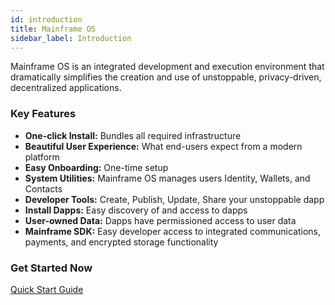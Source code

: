 ```yaml
---
id: introduction
title: Mainframe OS
sidebar_label: Introduction
---
```


Mainframe OS is an integrated development and execution environment that dramatically simplifies the creation and use of unstoppable, privacy-driven, decentralized applications.

### Key Features

* **One-click Install:** Bundles all required infrastructure
* **Beautiful User Experience:** What end-users expect from a modern platform
* **Easy Onboarding:** One-time setup
* **System Utilities:** Mainframe OS manages users Identity, Wallets, and Contacts
* **Developer Tools:** Create, Publish, Update, Share your unstoppable dapp
* **Install Dapps:** Easy discovery of and access to dapps
* **User-owned Data:** Dapps have permissioned access to user data
* **Mainframe SDK:** Easy developer access to integrated communications, payments, and encrypted storage functionality

### Get Started Now
[Quick Start Guide](quick-start.md)
